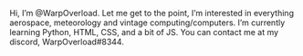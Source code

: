 Hi, I’m @WarpOverload. Let me get to the point, I’m interested in everything aerospace, meteorology and vintage computing/computers. I’m currently learning Python, HTML, CSS, and a bit of JS. You can contact me at my discord, WarpOverload#8344.



